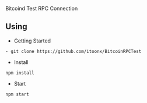 Bitcoind Test RPC Connection

## Using

- Getting Started
```
- git clone https://github.com/itoonx/BitcoinRPCTest
```

- Install
```
npm install
```

- Start
```
npm start
```